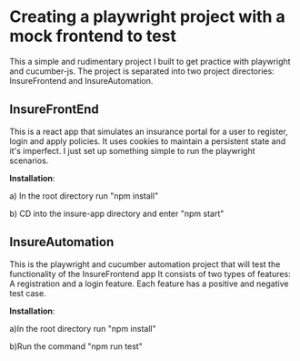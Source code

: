 # Creating a playwright project with a mock frontend to test
This a simple and rudimentary project I built to get practice with playwright and cucumber-js. The project is
separated into two project directories: InsureFrontend and InsureAutomation.

InsureFrontEnd
--------------
This is a react app that simulates an insurance portal for a user to register, login and apply policies. It uses cookies to maintain a persistent state and it's imperfect. I just set up something simple to run the playwright scenarios.

**Installation**:

   a) In the root directory run "npm install"

   b) CD into the insure-app directory and enter "npm start"

InsureAutomation
----------------
This is the playwright and cucumber automation project that will test the functionality of the InsureFrontend app It consists of two types of features: A registration and a login feature. Each feature has a positive and negative test case. 

**Installation**:

  a)In the root directory run "npm install"

  b)Run the command "npm run test"
